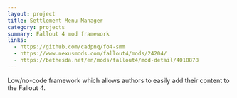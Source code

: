 ```yaml
---
layout: project
title: Settlement Menu Manager
category: projects
summary: Fallout 4 mod framework
links: 
  - https://github.com/cadpnq/fo4-smm
  - https://www.nexusmods.com/fallout4/mods/24204/
  - https://bethesda.net/en/mods/fallout4/mod-detail/4018878
---
```


Low/no-code framework which allows authors to easily add their content to the Fallout 4.